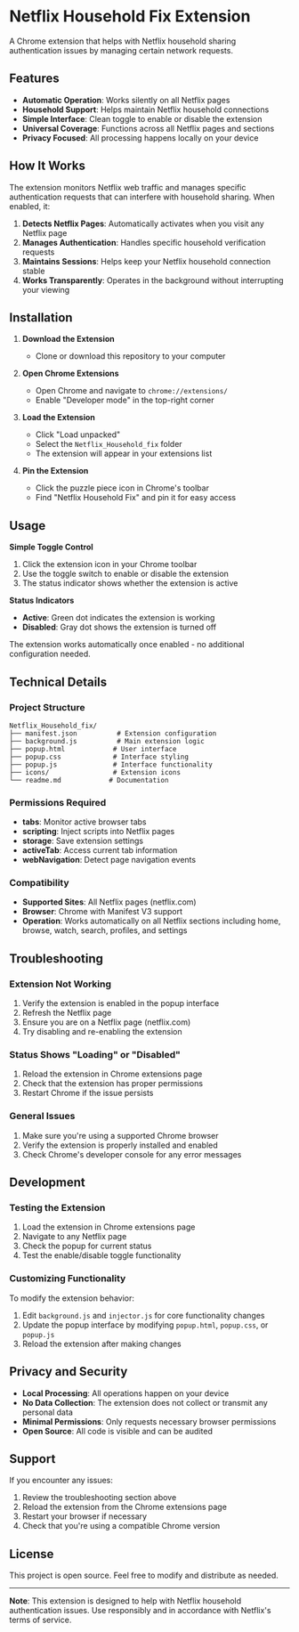 # Netflix Household Fix Extension

A Chrome extension that helps with Netflix household sharing authentication issues by managing certain network requests.

## Features

- **Automatic Operation**: Works silently on all Netflix pages
- **Household Support**: Helps maintain Netflix household connections
- **Simple Interface**: Clean toggle to enable or disable the extension
- **Universal Coverage**: Functions across all Netflix pages and sections
- **Privacy Focused**: All processing happens locally on your device

## How It Works

The extension monitors Netflix web traffic and manages specific authentication requests that can interfere with household sharing. When enabled, it:

1. **Detects Netflix Pages**: Automatically activates when you visit any Netflix page
2. **Manages Authentication**: Handles specific household verification requests
3. **Maintains Sessions**: Helps keep your Netflix household connection stable
4. **Works Transparently**: Operates in the background without interrupting your viewing

## Installation

1. **Download the Extension**

   - Clone or download this repository to your computer

2. **Open Chrome Extensions**

   - Open Chrome and navigate to `chrome://extensions/`
   - Enable "Developer mode" in the top-right corner

3. **Load the Extension**

   - Click "Load unpacked"
   - Select the `Netflix_Household_fix` folder
   - The extension will appear in your extensions list

4. **Pin the Extension**
   - Click the puzzle piece icon in Chrome's toolbar
   - Find "Netflix Household Fix" and pin it for easy access

## Usage

**Simple Toggle Control**

1. Click the extension icon in your Chrome toolbar
2. Use the toggle switch to enable or disable the extension
3. The status indicator shows whether the extension is active

**Status Indicators**

- **Active**: Green dot indicates the extension is working
- **Disabled**: Gray dot shows the extension is turned off

The extension works automatically once enabled - no additional configuration needed.

## Technical Details

### Project Structure

```
Netflix_Household_fix/
├── manifest.json          # Extension configuration
├── background.js          # Main extension logic
├── popup.html            # User interface
├── popup.css             # Interface styling
├── popup.js              # Interface functionality
├── icons/                # Extension icons
└── readme.md            # Documentation
```

### Permissions Required

- **tabs**: Monitor active browser tabs
- **scripting**: Inject scripts into Netflix pages
- **storage**: Save extension settings
- **activeTab**: Access current tab information
- **webNavigation**: Detect page navigation events

### Compatibility

- **Supported Sites**: All Netflix pages (netflix.com)
- **Browser**: Chrome with Manifest V3 support
- **Operation**: Works automatically on all Netflix sections including home, browse, watch, search, profiles, and settings

## Troubleshooting

### Extension Not Working

1. Verify the extension is enabled in the popup interface
2. Refresh the Netflix page
3. Ensure you are on a Netflix page (netflix.com)
4. Try disabling and re-enabling the extension

### Status Shows "Loading" or "Disabled"

1. Reload the extension in Chrome extensions page
2. Check that the extension has proper permissions
3. Restart Chrome if the issue persists

### General Issues

1. Make sure you're using a supported Chrome browser
2. Verify the extension is properly installed and enabled
3. Check Chrome's developer console for any error messages

## Development

### Testing the Extension

1. Load the extension in Chrome extensions page
2. Navigate to any Netflix page
3. Check the popup for current status
4. Test the enable/disable toggle functionality

### Customizing Functionality

To modify the extension behavior:

1. Edit `background.js` and `injector.js` for core functionality changes
2. Update the popup interface by modifying `popup.html`, `popup.css`, or `popup.js`
3. Reload the extension after making changes

## Privacy and Security

- **Local Processing**: All operations happen on your device
- **No Data Collection**: The extension does not collect or transmit any personal data
- **Minimal Permissions**: Only requests necessary browser permissions
- **Open Source**: All code is visible and can be audited

## Support

If you encounter any issues:

1. Review the troubleshooting section above
2. Reload the extension from the Chrome extensions page
3. Restart your browser if necessary
4. Check that you're using a compatible Chrome version

## License

This project is open source. Feel free to modify and distribute as needed.

---

**Note**: This extension is designed to help with Netflix household authentication issues. Use responsibly and in accordance with Netflix's terms of service.
